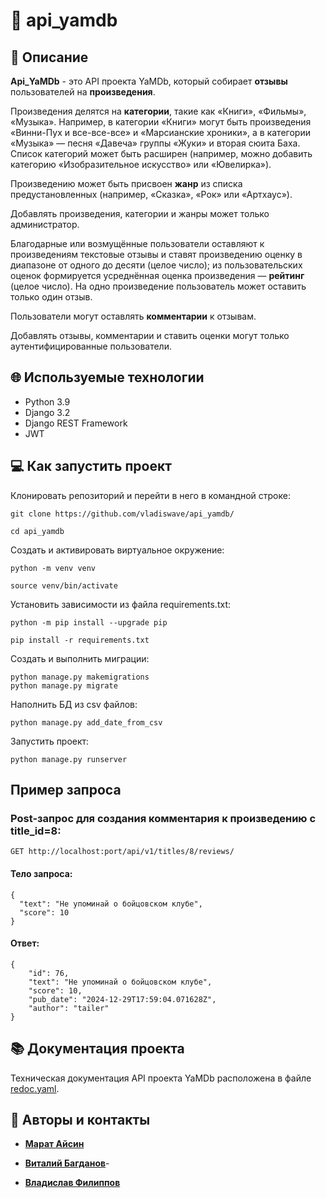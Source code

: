 # :file_folder: api_yamdb

## :scroll: Описание
**Api_YaMDb** - это API проекта YaMDb, который собирает **отзывы** пользователей на **произведения**.

Произведения делятся на **категории**, такие как «Книги», «Фильмы», «Музыка». Например, в категории «Книги» могут быть произведения «Винни-Пух и все-все-все» и «Марсианские хроники», а в категории «Музыка» — песня «Давеча» группы «Жуки» и вторая сюита Баха. Список категорий может быть расширен (например, можно добавить категорию «Изобразительное искусство» или «Ювелирка»).

Произведению может быть присвоен **жанр** из списка предустановленных (например, «Сказка», «Рок» или «Артхаус»).

Добавлять произведения, категории и жанры может только администратор.

Благодарные или возмущённые пользователи оставляют к произведениям текстовые отзывы и ставят произведению оценку в диапазоне от одного до десяти (целое число); из пользовательских оценок формируется усреднённая оценка произведения — **рейтинг** (целое число). На одно произведение пользователь может оставить только один отзыв.

Пользователи могут оставлять **комментарии** к отзывам.

Добавлять отзывы, комментарии и ставить оценки могут только аутентифицированные пользователи.

## :globe_with_meridians: Используемые технологии
- Python 3.9
- Django 3.2
- Django REST Framework
- JWT

## :computer: Как запустить проект

Клонировать репозиторий и перейти в него в командной строке:

```
git clone https://github.com/vladiswave/api_yamdb/
```

```
cd api_yamdb
```
Создать и активировать виртуальное окружение:

```
python -m venv venv
```

```
source venv/bin/activate
```

Установить зависимости из файла requirements.txt:

```
python -m pip install --upgrade pip
```

```
pip install -r requirements.txt
```

Создать и выполнить  миграции:

```
python manage.py makemigrations
python manage.py migrate
```

Наполнить БД из csv файлов:

```
python manage.py add_date_from_csv
```

Запустить проект:

```
python manage.py runserver
```

## Пример запроса
### Post-запрос для создания комментария к произведению c title_id=8:

```
GET http://localhost:port/api/v1/titles/8/reviews/
```

#### Тело запроса:

```
{
  "text": "Не упоминай о бойцовском клубе",
  "score": 10
}
```

#### Ответ:

```
{
    "id": 76,
    "text": "Не упоминай о бойцовском клубе",
    "score": 10,
    "pub_date": "2024-12-29T17:59:04.071628Z",
    "author": "tailer"
}
```

## :books: Документация проекта
Техническая документация API проекта YaMDb расположена в файле 
[redoc.yaml](api_yamdb/static/redoc.yaml).

## :busts_in_silhouette: Авторы и контакты 
* [**Марат Айсин**](https://github.com/mbaisin)

* [**Виталий Багданов**](https://github.com/VitaliyBagdanov)-

* [**Владислав Филиппов**](https://github.com/vladiswave)
